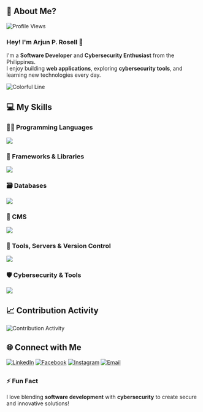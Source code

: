 ## 💫 About Me?
![Profile Views](https://komarev.com/ghpvc/?username=arjunrosell&color=brightgreen&style=flat-square)

### Hey! I'm Arjun P. Rosell 👋

I'm a **Software Developer** and **Cybersecurity Enthusiast** from the Philippines.  
I enjoy building **web applications**, exploring **cybersecurity tools**, and learning new technologies every day.

![Colorful Line](https://raw.githubusercontent.com/HighAmbition211/HighAmbition211/auxiliary/others/colorful_line.gif)

## 💻 My Skills

### 👨‍💻 Programming Languages
<img src="https://skillicons.dev/icons?i=html,css,js,php,java,c" />

### 🚀 Frameworks & Libraries
<img src="https://skillicons.dev/icons?i=laravel,vue,bootstrap,tailwind,vite" />

### 🗃️ Databases
<img src="https://skillicons.dev/icons?i=mysql,sqlite" />

### 📄 CMS
<img src="https://skillicons.dev/icons?i=wordpress" />

### 🔧 Tools, Servers & Version Control
<img src="https://skillicons.dev/icons?i=windows,vscode,visualstudio,eclipse,sublime,git,github,figma,discord,cloudflare,nginx,aws&&perline=6" />  

### 🛡️ Cybersecurity & Tools
<img src="https://skillicons.dev/icons?i=linux,kali,ubuntu,powershell" />

## 📈 Contribution Activity
![Contribution Activity](https://raw.githubusercontent.com/rosellarjun/rosellarjun/f95a76d64eee82aa2a438210bdfefdd188966b5f/github-user-contribution.svg)

## 🌐 Connect with Me
[![LinkedIn](https://img.shields.io/badge/-LinkedIn-blue?style=flat&logo=linkedin&logoColor=white)](https://www.linkedin.com/in/rosellarjunp/)
[![Facebook](https://img.shields.io/badge/-Facebook-1877F2?style=flat&logo=facebook&logoColor=white)](https://facebook.com/rosellarjunp)
[![Instagram](https://img.shields.io/badge/-Instagram-E4405F?style=flat&logo=instagram&logoColor=white)](https://www.instagram.com/rosellarjun.p/)
[![Email](https://img.shields.io/badge/-Email-D14836?style=flat&logo=gmail&logoColor=white)](mailto:rosellarjun@gmail.com)

##

### ⚡ Fun Fact
I love blending **software development** with **cybersecurity** to create secure and innovative solutions!

